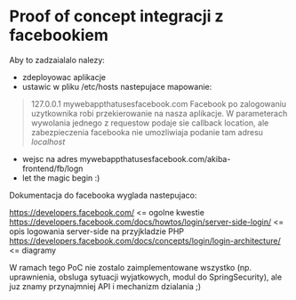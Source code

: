 # Proof of concept integracji z facebookiem

Aby to zadzaialalo nalezy:

* zdeployowac aplikacje
* ustawic w pliku /etc/hosts nastepujace mapowanie:
> 127.0.0.1	mywebappthatusesfacebook.com
Facebook po zalogowaniu uzytkownika robi przekierowanie na nasza aplikacje. W parameterach wywolania jednego z requestow podaje sie callback location, ale zabezpieczenia facebooka nie umozliwiaja podanie tam adresu _localhost_

* wejsc na adres mywebappthatusesfacebook.com/akiba-frontend/fb/logn
* let the magic begin :)

Dokumentacja do facebooka wyglada nastepujaco:

https://developers.facebook.com/ <= ogolne kwestie
https://developers.facebook.com/docs/howtos/login/server-side-login/ <= opis logowania server-side na przyjkladzie PHP
https://developers.facebook.com/docs/concepts/login/login-architecture/ <= diagramy

W ramach tego PoC nie zostalo zaimplementowane wszystko (np. uprawnienia, obsluga sytuacji wyjatkowych, modul do SpringSecurity), ale juz znamy przynajmniej API i mechanizm dzialania ;)

